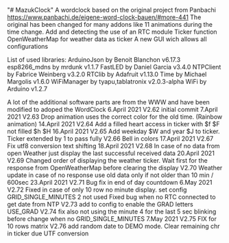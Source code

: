 "# MazukClock" 
A wordclock based on the  original project from Panbachi
https://www.panbachi.de/eigene-word-clock-bauen/#more-441
The original has been changed for many addons like
11 animations during the time change.
Add and detecting the use of an RTC module
Ticker function
OpenWeatherMap for weather data as ticker
A new GUI wich allows all configurations

List of used libraries:
ArduinoJson by Benoit Blanchon v6.17.3
esp8266_mdns by mrdunk v1.1.7
FastLED by Daniel Garcia v3.4.0
NTPClient by Fabrice Weinberg v3.2.0
RTClib by Adafruit v1.13.0
Time by Michael Margolis v1.6.0
WiFiManager by tyapu,tablatronix v2.0.3-alpha
WiFi by Arduino v1.2.7

A lot of the additional software parts are from the WWW and have been modified to adoped the WordClock
6.April 2021
V2.62 initial commit
7.April 2021
V2.63 Drop animation uses the correct color for the old time. (Rainbow animation)
14.April 2021
V2.64 Add a filled heart access in ticker with $f $F not filled $h $H
16.April 2021
V2.65 Add weekday $W and year $J to ticker. Ticker extended by 1 to pass fully
V2.66 Bell in colors
17.April 2021
V2.67 Fix utf8 conversion text shifting
18.April 2021
V2.68 In case of no data from open Weather just display the last successful received data
20.April 2021
V2.69 Changed order of displaying the weather ticker. Wait first for the response from OpenWeatherMap before clearing the display
V2.70 Weather update in case of no response use old data only if not older than 10 min / 600sec
23.April 2021
V2.71 Bug fix in end of day countdown
6.May 2021
V2.72 Fixed in case of only 10 row no minute display. set config GRID_SINGLE_MINUTES 2 not used
Fixed bug when no RTC connected to get date from NTP
V2.73 add to config to enable the GRAD letters USE_GRAD 
V2.74 fix also not using the minute 4 for the last 5 sec blinking before change when no GRID_SINGLE_MINUTES
7.May 2021
V2.75 FIX for 10 rows matrix
V2.76 add random date to DEMO mode. Clear remaining chr in ticker due UTF conversion